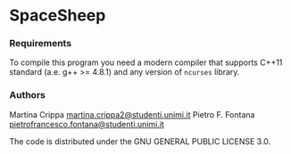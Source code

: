 # SpaceSheep

### Requirements
To compile this program you need a modern compiler that supports C++11 standard (a.e. g++ >= 4.8.1) and any version of `ncurses` library.

### Authors
    
Martina Crippa <martina.crippa2@studenti.unimi.it>
Pietro F. Fontana <pietrofrancesco.fontana@studenti.unimi.it>

The code is distributed under the  GNU GENERAL PUBLIC LICENSE 3.0.

